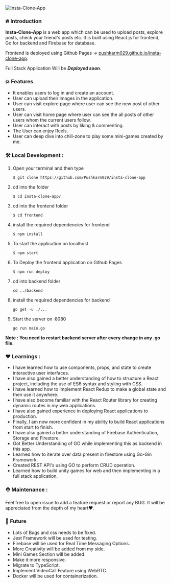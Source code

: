 ![Insta-Clone-App](https://drive.google.com/uc?export=view&id=1UAEuIFKet14qiJAcMebVxyuQlO5-Cs_B)


### **🔥 Introduction**

**Insta-Clone-App** is a web app which can be used to upload posts, explore posts, check your friend's posts etc. It is built using React.js for frontend, Go for backend and Firebase for database. 

Frontend is deployed using Github Pages -> 
[pushkarm029.github.io/insta-clone-app](pushkarm029.github.io/insta-clone-app). 


Full Stack Application Will be ***Deployed soon***.

### **💥 Features**
- It enables users to log in and create an account.
- User can upload their images in the application.
- User can visit explore page where user can see the new post of other users.
- User can visit home page where user can see the all posts of other users whom the current users follow.
- User can interact with posts by liking & commenting.
- The User can enjoy Reels.
- User can deep dive into chill-zone to play some mini-games created by me.

### **🛠️ Local Development** :

1. Open your terminal and then type
    ```shell
    $ git clone https://github.com/Pushkarm029/insta-clone-app
    ```
2. cd into the folder
    ```shell
    $ cd insta-clone-app/
    ```
3. cd into the frontend folder
   ```shell
   $ cd frontend
   ```
4. install the required dependencies for frontend
    ```shell
    $ npm install
    ```
5. To start the application on localhost
    ```shell
    $ npm start
    ```
6. To Deploy the frontend application on Github Pages
    ```shell
    $ npm run deploy
    ```
7. cd into backend folder
   ```shell
   cd ../backend
   ```
8. install the required dependencies for backend
   ```shell
   go get -u ./...
   ```
9. Start the server on :8080
    ```shell
    go run main.go
    ```

**Note : You need to restart backend server after every change in any .go file.**


### **❤️ Learnings** :

- I have learned how to use components, props, and state to create interactive user interfaces. 
- I have also gained a better understanding of how to structure a React project, including the use of ES6 syntax and styling with CSS.
- I have learned how to implement React Redux to make a global state and then use it anywhere.
- I have also become familiar with the React Router library for creating dynamic routes in my web applications. 
- I have also gained experience in deploying React applications to production.
- Finally, I am now more confident in my ability to build React applications from start to finish.
- I have also gained a better understanding of Firebase Authentication, Storage and Firestore.
- Got Better Understanding of GO while implementing this as backend in this app.
- Learned how to iterate over data present in firestore using Go-Gin Framework.
- Created REST API's using GO to perform CRUD operation.
- Learned how to build unity games for web and then implementing in a full stack application.
### **⛑️ Maintenance** :

Feel free to open issue to add a feature request or report any BUG. It will be appreciated from the depth of my heart❤️.

### **📅 Future**

- Lots of Bugs and css needs to be fixed.
- Jest Framework will be used for testing.
- Firebase will be used for Real Time Messaging Options.
- More Creativity will be added from my side.
- Mini Games Section will be added.
- Make it more responsive.
- Migrate to TypeScript.
- Implement VideoCall Feature using WebRTC.
- Docker will be used for containerization.